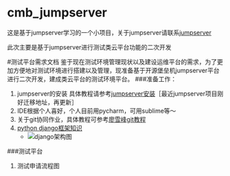 # cmb_jumpserver
这是基于jumpserver学习的一个小项目，关于jumpserver请联系[jumpserver](http://www.jumpserver.org)

此次主要是基于jumpserver进行测试类云平台功能的二次开发

#测试平台需求文档
   鉴于现在测试环境管理现状以及建设运维平台的需求，为了更加方便地对测试环境进行搭建以及管理，现准备基于开源堡垒机jumpserver平台进行二次开发，建成类云平台的测试环境平台。
###准备工作：
 
 1. jumpserver的安装
   具体教程请参考[jumpserver安装](https://github.com/ibuler/jumpserver/tree/master/docs)［最近jumpserver项目刚好迁移地址，再更新］
2. IDE根据个人喜好，个人目前用pycharm，可用sublime等～
3. 关于git协同作业，具体教程可参考[廖雪峰git教程](http://www.liaoxuefeng.com/wiki/0013739516305929606dd18361248578c67b8067c8c017b000)
4. [python django框架知识](http://www.ziqiangxuetang.com/django/django-tutorial.html)
    * ![django架构图]()

###测试平台
 1. 测试申请流程图
